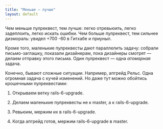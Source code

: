 ```yaml
---
title: "Меньше — лучше"
layout: default
---
```


Чем меньше пулреквест, тем лучше: легко отревьюить, легко задеплоить, легко искать ошибки. Чем больше пулреквест, тем сильнее дизмораль: увидел +700 -60 в Гитхабе и приуныл.

Кроме того, маленькие пулреквесты дают параллелить задачу: собрали письмо-заглашку, показали дизайнерам, пока дизайнеры смотрят — делаем отправку этого письма. Один пулреквест — одна _атомарная_ задача.

Конечно, бывают сложные ситуации. Например, апгрейд Рельс. Одна огромная задача с кучей изменений. Но даже тут можно обойтись крошечными пулреквестами:
1. Открываем ветку rails-6-upgrade.

2. Делаем маленькие пулреквесты не к master, а к rails-6-upgrade.

3. Ревьюим, мержим их в rails-6-upgrade.

4. Когда апгрейд готов, мержим rails-6-upgrade в master.
